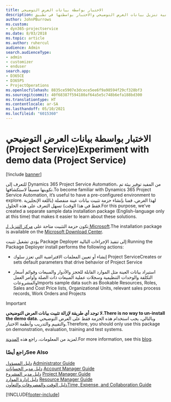 ```yaml
---
title: الاختبار بواسطة بيانات العرض التوضيحي
description: كيفية تنزيل بيانات العرض التوضيحي والاختبار بواسطتها في تطبيق Project Service Automation.
author: JohnPBurrows
ms.custom:
- dyn365-projectservice
ms.date: 8/03/2018
ms.topic: article
ms.author: ruhercul
audience: Admin
search.audienceType:
- admin
- customizer
- enduser
search.app:
- D365CE
- D365PS
- ProjectOperations
ms.openlocfilehash: 8835ce5907e3dcece5ee6f9a98594f29cf328bf3
ms.sourcegitcommit: 40f68387f594180af64a5e5c748b6efa188bd300
ms.translationtype: HT
ms.contentlocale: ar-SA
ms.lasthandoff: 05/10/2021
ms.locfileid: "6015360"
---
```

# <a name="experiment-with-demo-data-project-service"></a><span data-ttu-id="97a0e-103">الاختبار بواسطة بيانات العرض التوضيحي (Project Service)</span><span class="sxs-lookup"><span data-stu-id="97a0e-103">Experiment with demo data (Project Service)</span></span>

[!include [banner](../includes/psa-now-project-operations.md)]

<span data-ttu-id="97a0e-104">للتعرف إلى Dynamics 365 Project Service Automation، من المفيد توفير بيئة تم تكوينها مسبقاً لاستكشافها.</span><span class="sxs-lookup"><span data-stu-id="97a0e-104">To become familiar with Dynamics 365 Project Service Automation, it’s useful to have a pre-configured environment to explore.</span></span> <span data-ttu-id="97a0e-105">لهذا الغرض، قمنا بإنشاء حزمة تثبيت بيانات عينة منفصلة (باللغة الإنجليزية فقط في هذا الوقت) تسهل التعرف على هذه الحلول.</span><span class="sxs-lookup"><span data-stu-id="97a0e-105">For this purpose, we’ve created a separate sample data installation package (English-language only at this time) that makes it easier to learn about these solutions.</span></span> 

<span data-ttu-id="97a0e-106">تكون حزمة التثبيت متاحة على [مركز التنزيل لـ Microsoft](https://go.microsoft.com/fwlink/?linkid=859966).</span><span class="sxs-lookup"><span data-stu-id="97a0e-106">The installation package is available on the [Microsoft Download Center](https://go.microsoft.com/fwlink/?linkid=859966).</span></span>  

<span data-ttu-id="97a0e-107">يؤدي تشغيل تثبيت Package Deployer إلى تنفيذ الإجراءات التالية:</span><span class="sxs-lookup"><span data-stu-id="97a0e-107">Running the Package Deployer install performs the following actions:</span></span> 
  
-   <span data-ttu-id="97a0e-108">إنشاء أو تعيين المعلمات الافتراضية التي تعزز سلوك Project Service</span><span class="sxs-lookup"><span data-stu-id="97a0e-108">Creates or sets default parameters that drive behavior of Project Service</span></span>  
  
-   <span data-ttu-id="97a0e-109">استيراد بيانات العينة مثل الموارد القابلة للحجز والأدوار والمبيعات وقوائم أسعار التكلفة والوحدات التنظيمية وسجلات عملية المبيعات ذات الصلة وأوامر العمل والمشروعات</span><span class="sxs-lookup"><span data-stu-id="97a0e-109">Imports sample data such as Bookable Resources, Roles, Sales and Cost Price lists, Organizational Units, relevant sales process records, Work Orders and Projects</span></span>    
  
> [!IMPORTANT]
> <span data-ttu-id="97a0e-110">**لا توجد أي طريقة لإزالة تثبيت بيانات العرض التوضيحي.**</span><span class="sxs-lookup"><span data-stu-id="97a0e-110">**There is no way to un-install the demo data.**</span></span> <span data-ttu-id="97a0e-111">وبالتالي، يجب استخدام هذه الحزمة فقط على العرض التوضيحي والتقييم والتدريب وأنظمة الاختبار.</span><span class="sxs-lookup"><span data-stu-id="97a0e-111">Therefore, you should only use this package on demonstration, evaluation, training and test systems.</span></span>

<span data-ttu-id="97a0e-112">لمزيد من المعلومات، راجع هذه [المدونة](https://blogs.msdn.microsoft.com/crm/2017/10/24/microsoft-dynamics-365-for-field-service-and-project-service-automation-sample-data).</span><span class="sxs-lookup"><span data-stu-id="97a0e-112">For more information, see this [blog](https://blogs.msdn.microsoft.com/crm/2017/10/24/microsoft-dynamics-365-for-field-service-and-project-service-automation-sample-data).</span></span>





  
### <a name="see-also"></a><span data-ttu-id="97a0e-113">راجع أيضًا</span><span class="sxs-lookup"><span data-stu-id="97a0e-113">See Also</span></span>  
 <span data-ttu-id="97a0e-114">[دليل المسؤول](../psa/admin-guide.md) </span><span class="sxs-lookup"><span data-stu-id="97a0e-114">[Administrator Guide](../psa/admin-guide.md) </span></span>  
 <span data-ttu-id="97a0e-115">[دليل مدير الحسابات](../psa/account-manager-guide.md) </span><span class="sxs-lookup"><span data-stu-id="97a0e-115">[Account Manager Guide](../psa/account-manager-guide.md) </span></span>  
 <span data-ttu-id="97a0e-116">[دليل مدير المشروع](../psa/project-manager-guide.md) </span><span class="sxs-lookup"><span data-stu-id="97a0e-116">[Project Manager Guide](../psa/project-manager-guide.md) </span></span>  
 <span data-ttu-id="97a0e-117">[دليل إدارة الموارد](../psa/resource-manager-guide.md) </span><span class="sxs-lookup"><span data-stu-id="97a0e-117">[Resource Manager Guide](../psa/resource-manager-guide.md) </span></span>  
 [<span data-ttu-id="97a0e-118">دليل الوقت والمصروفات والتعاون</span><span class="sxs-lookup"><span data-stu-id="97a0e-118">Time, Expense, and Collaboration Guide</span></span>](../psa/time-expense-collaboration-guide.md)


[!INCLUDE[footer-include](../includes/footer-banner.md)]